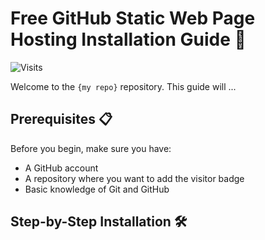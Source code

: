 # Free GitHub Static Web Page Hosting Installation Guide 🚀

![Visits](https://img.shields.io/badge/Visits-0-blue)

Welcome to the `{my repo}` repository. This guide will ...

## Prerequisites 📋

Before you begin, make sure you have:

- A GitHub account
- A repository where you want to add the visitor badge
- Basic knowledge of Git and GitHub

## Step-by-Step Installation 🛠️

